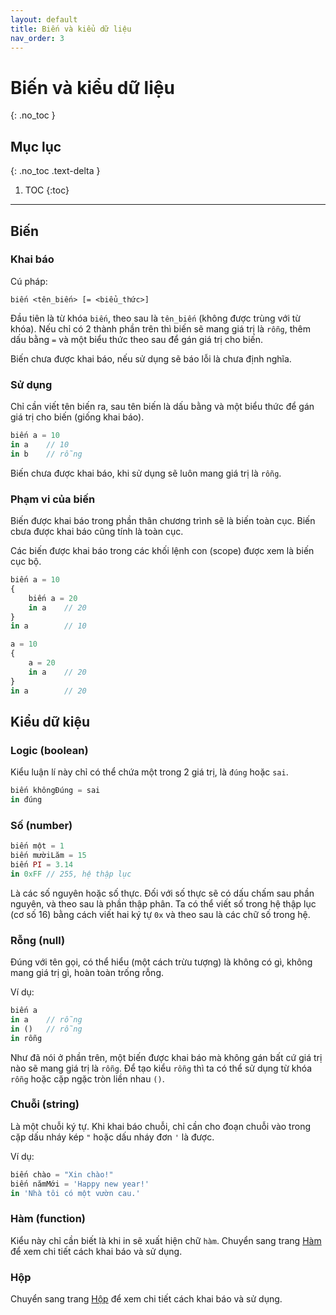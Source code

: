 ```yaml
---
layout: default
title: Biến và kiểu dữ liệu
nav_order: 3
---
```


# Biến và kiểu dữ liệu
{: .no_toc }

## Mục lục
{: .no_toc .text-delta }

1. TOC
{:toc}

---
## Biến

### Khai báo

Cú pháp:
```
biến <tên_biến> [= <biểu_thức>]
```

Đầu tiên là từ khóa `biến`, theo sau là `tên_biến` (không được trùng với từ khóa). Nếu chỉ có 2 thành phần trên thì
biến sẽ mang giá trị là `rỗng`, thêm dấu bằng `=` và một biểu thức theo sau để gán giá trị cho biến.

Biến chưa được khai báo, nếu sử dụng sẽ báo lỗi là chưa định nghĩa.

### Sử dụng

Chỉ cần viết tên biến ra, sau tên biến là dấu bằng và một biểu thức để gán giá trị cho biến (giống khai báo).

```js
biến a = 10
in a    // 10
in b    // rỗng
```

Biến chưa được khai báo, khi sử dụng sẽ luôn mang giá trị là `rỗng`.

### Phạm vi của biến

Biến được khai báo trong phần thân chương trình sẽ là biến toàn cục. Biến cbưa được khai báo cũng tính là toàn cục.

Các biến được khai báo trong các khối lệnh con (scope) được xem là biến cục bộ.
```js
biến a = 10
{
    biến a = 20
    in a    // 20
}
in a        // 10
```

```js
a = 10
{
    a = 20
    in a    // 20
}
in a        // 20
```

## Kiểu dữ kiệu

### Logic (boolean)

Kiểu luận lí này chỉ có thể chứa một trong 2 giá trị, là `đúng` hoặc `sai`.

```js
biến khôngĐúng = sai
in đúng
```

### Số (number)

```js
biến một = 1
biến mườiLăm = 15
biến PI = 3.14
in 0xFF // 255, hệ thập lục
```

Là các số nguyên hoặc số thực. Đối với số thực sẽ có dấu chấm sau phần nguyên, và theo sau là phần thập phân.
Ta có thể viết số trong hệ thập lục (cơ số 16) bằng cách viết hai ký tự `0x` và theo sau là các chữ số trong hệ.

### Rỗng (null)

Đúng với tên gọi, có thể hiểu (một cách trừu tượng) là không có gì, không mang giá trị gì,
hoàn toàn trống rỗng.

Ví dụ:
```js
biến a
in a    // rỗng
in ()   // rỗng
in rỗng
```

Như đã nói ở phần trên, một biến được khai báo mà không gán bất cứ giá trị nào sẽ mang giá trị là `rỗng`.
Để tạo kiểu `rỗng` thì ta có thể sử dụng từ khóa `rỗng` hoặc cặp ngặc tròn liền nhau `()`.

### Chuỗi (string)

Là một chuỗi ký tự. Khi khai báo chuỗi, chỉ cần cho đoạn chuỗi vào trong cặp dấu nháy kép `"` hoặc
dấu nháy đơn `'` là được.

Ví dụ:
```js
biến chào = "Xin chào!"
biến nămMới = 'Happy new year!'
in 'Nhà tôi có một vườn cau.'
```

### Hàm (function)

Kiểu này chỉ cần biết là khi in sẽ xuất hiện chữ `hàm`.
Chuyển sang trang [Hàm]() để xem chi tiết cách khai báo và sử dụng.

### Hộp

Chuyển sang trang [Hộp]() để xem chi tiết cách khai báo và sử dụng.
